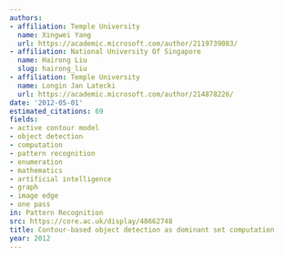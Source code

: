 ```yaml
---
authors:
- affiliation: Temple University
  name: Xingwei Yang
  url: https://academic.microsoft.com/author/2119739083/
- affiliation: National University Of Singapore
  name: Hairong Liu
  slug: hairong_liu
- affiliation: Temple University
  name: Longin Jan Latecki
  url: https://academic.microsoft.com/author/214878226/
date: '2012-05-01'
estimated_citations: 69
fields:
- active contour model
- object detection
- computation
- pattern recognition
- enumeration
- mathematics
- artificial intelligence
- graph
- image edge
- one pass
in: Pattern Recognition
src: https://core.ac.uk/display/48662748
title: Contour-based object detection as dominant set computation
year: 2012
---
```


